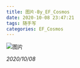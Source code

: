 ```yaml
---
title: 图片-By_EF_Cosmos
date: 2020-10-08 23:47:21
tags: 随手写
categories: EF_Cosmos
---
```


![图片](https://pic.downk.cc/item/5f7f345d1cd1bbb86bd52df9.png)

*2020/10/08*
